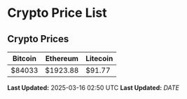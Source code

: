 # Crypto Price List

## Crypto Prices
| Bitcoin | Ethereum | Litecoin |
| ------- | -------- | -------- |
| $84033 | $1923.88 | $91.77 |
**Last Updated:** 2025-03-16 02:50 UTC
**Last Updated:** $DATE$
